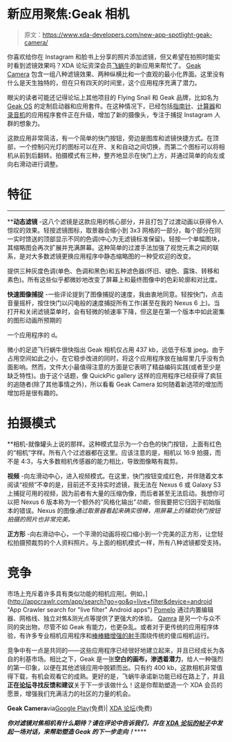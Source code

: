 # 新应用聚焦:Geak 相机

> 原文：<https://www.xda-developers.com/new-app-spotlight-geak-camera/>

你喜欢给你在 Instagram 和脸书上分享的照片添加滤镜，但又希望在拍照时能实时看到滤镜效果吗？XDA 论坛资深会员[飞蜗牛](http://forum.xda-developers.com/member.php?u=6032675 "Flying Snail - XDA Developer Profile")的新应用来帮忙了。 [Geak Camera](https://play.google.com/store/apps/details?id=com.geak.camera "Geek Camera - Google Play") 包含一组八种滤镜效果、两种纵横比和一个直观的最小化界面。这里没有什么是天生独特的，但在只有四天的时间里，这个应用程序充满了潜力。

眼尖的读者可能还记得论坛上其他项目的 Flying Snail 和 Geak 品牌，比如名为 [Geak OS](http://forum.xda-developers.com/android/apps-games/app-free-chance-to-geak-os-share-ideas-t2887219 "Geak OS - XDA Forums") 的定制启动器和应用套件。在这种情况下，已经包括[指南针](https://play.google.com/store/apps/details?id=com.geak.compass "Compass - Google Play")、[计算器](https://play.google.com/store/apps/details?id=com.geak.calculator "Geak Calculator")和[录音机](https://play.google.com/store/apps/details?id=com.geak.soundrecorder "Recorder - Google Play")的应用程序套件正在升级，增加了新的摄像头，专注于捕捉 Instagram 人群的想象力。

这款应用非常简洁，有一个简单的快门按钮，旁边是图库和滤镜快捷方式。在顶部，一个控制闪光灯的图标可以在开、关和自动之间切换，而第二个图标可以将相机从前到后翻转。拍摄模式有三种，整齐地显示在快门上方，并通过简单的向左或向右滑动进行调整。

# 特征

****

 ****动态滤镜** -这八个滤镜是这款应用的核心部分，并且打包了过渡动画以获得令人惊叹的效果。轻按滤镜图标，取景器会缩小到 3x3 网格的一部分，每个部分在同一实时馈送的顶部显示不同的色调(中心为无滤镜标准保留)。轻按一个单幅图块，其缩略图会再次扩展并充满屏幕。这种简单的过渡手法加强了视觉元素之间的联系，是对大多数滤镜更换应用程序中静态缩略图的一种受欢迎的改变。

提供三种灰度色调(单色、色调和黑色)和五种滤色器(怀旧、褪色、露珠、转移和素色)。所有这些似乎都微妙地改变了屏幕上和最终图像中的色彩轮廓和对比度。

**快速图像捕捉** -一些评论提到了图像捕捉的速度，我由衷地同意。轻按快门，点击音量摇杆，按住快门以闪电般的速度捕捉所有工作(甚至在我的 Nexus 6 上)。当打开和关闭滤镜菜单时，会有轻微的帧速率下降，但这是在第一个版本中如此密集的图形动画所预期的

一个应用程序的 d。

微小的足迹飞行蜗牛很快指出 Geak 相机仅占用 437 kb，远低于标准 jpeg。由于占用空间如此之小，在它稳步改进的同时，将这个应用程序放在抽屉里几乎没有负面影响。然而，文件大小最值得注意的方面是它表明了精益编码实践(或者至少是缺乏特性)。由于这个话题，像 QuickPic gallery 这样的应用程序已经获得了疯狂的追随者(除了其他事情之外)，所以看看 Geak Camera 如何随着新选项的增加而增加将是很有趣的。

# 拍摄模式

 **相机-就像罐头上说的那样。这种模式显示为一个白色的快门按钮，上面有红色的“相机”字样。所有八个过滤器都在这里。应该注意的是，相机以 16:9 拍摄，而不是 4:3，与大多数相机传感器的能力相比，导致图像略有裁剪。

**视频** -向左滑动中心，进入视频模式。在这里，快门按钮变成红色，并伴随着文本阅读“视频”不幸的是，目前还不支持实时滤镜，我无法在 Nexus 6 或 Galaxy S3 上捕捉可用的视频，因为前者有大量的压缩伪像，而后者甚至无法启动。我想你可以把 Nexus 6 版本称为一个额外的“风格化输出”*功能*，但我要把它归因于初始版本的错误。Nexus 的图像*通过取景器看起来确实很棒，用屏幕上的辅助快门按钮拍摄的照片也非常完美。*

**正方形** -向右滑动中心，一个平滑的动画将视口缩小到一个完美的正方形，让您轻松拍摄预裁剪的个人资料照片。与上面的相机模式一样，所有八种滤镜都受支持。

# 竞争

市场上充斥着许多具有类似功能的相机应用[。例如，](http://appcrawlr.com/app/search?go=go&q=live+filter&device=android "App Crawler search for "live filter" Android apps") [Pomelo](https://play.google.com/store/apps/details?id=com.meitu.pomelo "POMELO: Absolute Filters - Google Play") 通过内置编辑器、网格线、独立对焦&测光点等提供了更强大的体验。 [Qamra](https://play.google.com/store/apps/details?id=mobi.workaholic.qamra "Qamra - Google Play") 是另一个与众不同的突出物，尽管不如 Geak 有能力，也更杂乱。或者对于更传统的应用程序体验，有许多专业相机应用程序和[棒棒糖增强的射手](http://www.xda-developers.com/top-4-camera-apps-for-lollipops-new-api/ "Top 4 Camera Apps for Lollipop’s New API")围绕传统的傻瓜相机运行。

竞争中有一点是共同的——这些应用程序已经很好地建立起来，并且已经成长为各自的利基市场。相比之下，Geak 是一张**空白的画布，渗透着潜力**，给人一种强烈的第一印象，以便在其他滤镜应用中脱颖而出。只有约 400 kb，这款相机非常值得下载，有机会观看它的成熟。更好的是，飞蜗牛承诺新功能已经在路上了，并且**正在[论坛](http://forum.xda-developers.com/android/apps-games/geak-camera-powerful-real-time-filter-t3056092 "Geak Camera - XDA Forums")寻找反馈和建议**关于下一步该做什么！这是你帮助塑造一个 XDA 会员的愿景，增强我们充满活力的社区的力量的机会。

**Geak Camera**via[Google Play](https://play.google.com/store/apps/details?id=com.geak.camera "Geek Camera - Google Play")(免费)| [XDA 论坛](http://forum.xda-developers.com/android/apps-games/geak-camera-powerful-real-time-filter-t3056092 "GEAK CAMERA with Powerful Real-time Filter - XDA Forums")(免费)

***你对滤镜对焦相机有什么期待？请在评论中告诉我们，并在 [XDA 论坛的帖子](http://forum.xda-developers.com/android/apps-games/geak-camera-powerful-real-time-filter-t3056092 "Geak Camera - XDA Forums")中发起一场对话，来帮助塑造 Geak 的下一步走向！*******